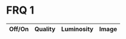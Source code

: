 # FRQ 1

<table>
    <thead>
    <tr>
        <th>Off/On</th>
        <th>Quality</th>
        <th>Luminosity</th>
        <th>Image</th>
    </tr>
    </thead>
    <tbody id="result">
    <!-- generated rows -->
    </tbody>
</table>

<style>
.circle {
  height: 50px;
  width: 50px;
  border-radius: 50%;
}
</style>

<script>

function componentToHex(c) {
    c = Math.round(c);
    let hex = c.toString(16);
    return hex.length == 1 ? "0" + hex : hex;
}
function rgbToHex(r, g, b) {
    return "#" + componentToHex(r) + componentToHex(g) + componentToHex(b);
}

const resultContainer = document.getElementById("result");

function firstCall() {

    fetch('https://breadbops.gq/api/lights/')
    .then((response) => response.json())
    .then(data => {
        console.log(data);
        
        for (let i = 0; i < data.length; i++) {  

            const tr = document.createElement("tr");
            const on = document.createElement("td");
            const quality = document.createElement("td");
            const luminosity = document.createElement("td");
            const image = document.createElement("div");

            image.className = "circle";
            image.setAttribute("id", "image" + i);
            gray = data[i]["light"]["luminosity"] * 255/100;
            image.style.backgroundColor = rgbToHex(gray, gray, gray);

            luminosity.setAttribute("id", "luminosity" + i);

            if (data[i]["light"]["on"]) {
                on.innerHTML = "On";
            }
            else {
                on.innerHTML = "Off";
            }
            quality.innerHTML = Math.round(data[i]["light"]["quality"]); 
            luminosity.innerHTML = Math.round(data[i]["light"]["luminosity"]); 


            tr.appendChild(on);
            tr.appendChild(quality);
            tr.appendChild(luminosity);
            tr.appendChild(image);

            resultContainer.appendChild(tr);

        }
    })
}

function callAsync() {
    fetch('https://breadbops.gq/api/lights/')
    .then((response) => response.json())
    .then(data => {
        console.log(data);
        
        for (let i = 0; i < data.length; i++) {  

            const image = document.getElementById("image" + i);
            const luminosity = document.getElementById("luminosity" + i);

            gray = data[i]["light"]["luminosity"] * 255/100;
            image.style.backgroundColor = rgbToHex(gray, gray, gray);

            luminosity.innerHTML = Math.round(data[i]["light"]["luminosity"]); 
        }
    })
}
firstCall();

setInterval(callAsync, 1000);

</script>